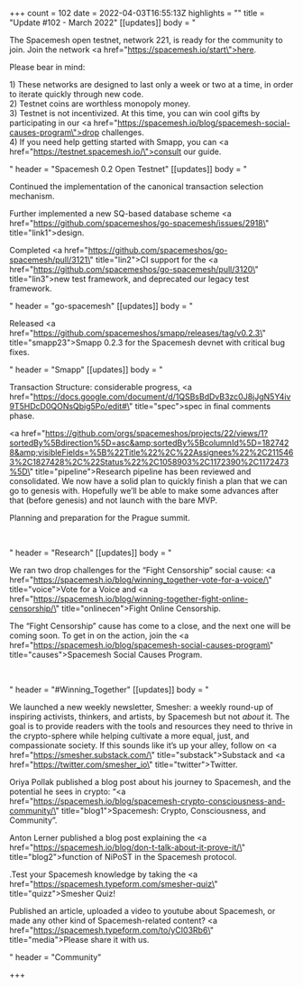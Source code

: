+++
count = 102
date = 2022-04-03T16:55:13Z
highlights = ""
title = "Update #102 - March 2022"
[[updates]]
body = "<p>The Spacemesh open testnet, network 221, is ready for the community to join. Join the network <a href=\"https://spacemesh.io/start\">here</a>.</p><p>Please bear in mind:</p><p>1) These networks are designed to last only a week or two at a time, in order to iterate quickly through new code.<br>2) Testnet coins are worthless monopoly money.<br>3) Testnet is not incentivized. At this time, you can win cool gifts by participating in our <a href=\"https://spacemesh.io/blog/spacemesh-social-causes-program\">drop challenges</a>.<br>4) If you need help getting started with Smapp, you can <a href=\"https://testnet.spacemesh.io/\">consult our guide</a>.</p>"
header = "Spacemesh 0.2 Open Testnet"
[[updates]]
body = "<p>Continued the implementation of the canonical transaction selection mechanism.</p><p>Further implemented a new SQ-based database scheme <a href=\"https://github.com/spacemeshos/go-spacemesh/issues/2918\" title=\"link1\">design</a>.</p><p>Completed <a href=\"https://github.com/spacemeshos/go-spacemesh/pull/3121\" title=\"lin2\">CI support</a> for the <a href=\"https://github.com/spacemeshos/go-spacemesh/pull/3120\" title=\"lin3\">new test framework</a>, and deprecated our legacy test framework.</p>"
header = "go-spacemesh"
[[updates]]
body = "<p>Released <a href=\"https://github.com/spacemeshos/smapp/releases/tag/v0.2.3\" title=\"smapp23\">Smapp 0.2.3 for the Spacemesh devnet with critical bug fixes</a>.</p>"
header = "Smapp"
[[updates]]
body = "<p>Transaction Structure: considerable progress, <a href=\"https://docs.google.com/document/d/1QSBsBdDvB3zc0J8jJgN5Y4iv9T5HDcD0QONsQbig5Po/edit#\" title=\"spec\">spec</a> in final comments phase.</p><p><a href=\"https://github.com/orgs/spacemeshos/projects/22/views/1?sortedBy%5Bdirection%5D=asc&amp;sortedBy%5BcolumnId%5D=1827428&amp;visibleFields=%5B%22Title%22%2C%22Assignees%22%2C2115463%2C1827428%2C%22Status%22%2C1058903%2C1172390%2C1172473%5D\" title=\"pipeline\">Research pipeline</a> has been reviewed and consolidated. We now have a solid plan to quickly finish a plan that we can go to genesis with. Hopefully we’ll be able to make some advances after that (before genesis) and not launch with the bare MVP.</p><p>Planning and preparation for the Prague summit.</p><p><br></p>"
header = "Research"
[[updates]]
body = "<p>We ran two drop challenges for the “Fight Censorship” social cause: <a href=\"https://spacemesh.io/blog/winning_together-vote-for-a-voice/\" title=\"voice\">Vote for a Voice</a> and <a href=\"https://spacemesh.io/blog/winning-together-fight-online-censorship/\" title=\"onlinecen\">Fight Online Censorship</a>.</p><p>The “Fight Censorship” cause has come to a close, and the next one will be coming soon. To get in on the action, join the <a href=\"https://spacemesh.io/blog/spacemesh-social-causes-program\" title=\"causes\">Spacemesh Social Causes Program</a>.</p><p><br></p>"
header = "#Winning_Together"
[[updates]]
body = "<p>We launched a new weekly newsletter, Smesher: a weekly round-up of inspiring activists, thinkers, and artists, by Spacemesh but not <em>about </em>it. The goal is to provide readers with the tools and resources they need to thrive in the crypto-sphere while helping cultivate a more equal, just, and compassionate society. If this sounds like it’s up your alley, follow on <a href=\"https://smesher.substack.com/\" title=\"substack\">Substack</a> and <a href=\"https://twitter.com/smesher_io\" title=\"twitter\">Twitter</a>.</p><p>Oriya Pollak published a blog post about his journey to Spacemesh, and the potential he sees in crypto: “<a href=\"https://spacemesh.io/blog/spacemesh-crypto-consciousness-and-community/\" title=\"blog1\">Spacemesh: Crypto, Consciousness, and Community</a>”.</p><p>Anton Lerner published a blog post explaining the <a href=\"https://spacemesh.io/blog/don-t-talk-about-it-prove-it/\" title=\"blog2\">function of NiPoST in the Spacemesh protocol</a>.</p><p>.Test your Spacemesh knowledge by taking the <a href=\"https://spacemesh.typeform.com/smesher-quiz\" title=\"quizz\">Smesher Quiz</a>!</p><p>Published an article, uploaded a video to youtube about Spacemesh, or made any other kind of Spacemesh-related content? <a href=\"https://spacemesh.typeform.com/to/yCI03Rb6\" title=\"media\">Please share it with us</a>.</p>"
header = "Community"

+++
